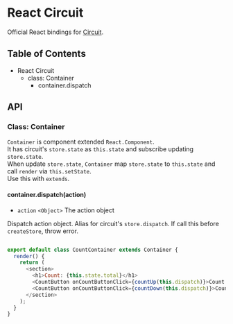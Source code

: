 # React Circuit

Official React bindings for [Circuit](https://github.com/khirayama/circuit).

## Table of Contents

- React Circuit
  - class: Container
    - container.dispatch

## API

### Class: Container

`Container` is component extended `React.Component`.  
It has circuit's `store.state` as `this.state` and subscribe updating `store.state`.  
When update `store.state`, `Container` map `store.state` to `this.state` and call `render` via `this.setState`.  
Use this with `extends`.

#### container.dispatch(action)

- `action` `<Object>` The action object

Dispatch action object.
Alias for circuit's `store.dispatch`. If call this before `createStore`, throw error.

```javascript

export default class CountContainer extends Container {
  render() {
    return (
      <section>
        <h1>Count: {this.state.total}</h1>
        <CountButton onCountButtonClick={countUp(this.dispatch)}>Count up +1</CountButton>
        <CountButton onCountButtonClick={countDown(this.dispatch)}>Count down -1</CountButton>
      </section>
    );
  }
}

```
